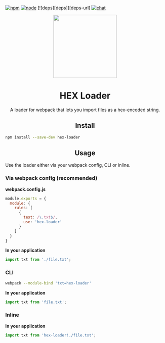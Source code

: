 [![npm][npm]][npm-url]
[![node][node]][node-url]
[![deps][deps]][deps-url]
[![chat][chat]][chat-url]

<div align="center">
  <a href="https://github.com/webpack/webpack">
    <img width="200" height="200"
      src="https://webpack.js.org/assets/icon-square-big.svg">
  </a>
  <h1>HEX Loader</h1>
  <p>A loader for webpack that lets you import files as a hex-encoded string.</p>
</div>

<h2 align="center">Install</h2>

```bash
npm install --save-dev hex-loader
```

<h2 align="center">Usage</h2>

Use the loader either via your webpack config, CLI or inline.

### Via webpack config (recommended)

**webpack.config.js**
```js
module.exports = {
  module: {
    rules: [
      {
        test: /\.txt$/,
        use: 'hex-loader'
      }
    ]
  }
}
```

**In your application**
```js
import txt from './file.txt';
```

### CLI

```bash
webpack --module-bind 'txt=hex-loader'
```

**In your application**
```js
import txt from 'file.txt';
```

### Inline

**In your application**
```js
import txt from 'hex-loader!./file.txt';
```

[npm]: https://img.shields.io/npm/v/hex-loader.svg
[npm-url]: https://npmjs.com/package/hex-loader

[node]: https://img.shields.io/node/v/hex-loader.svg
[node-url]: https://nodejs.org


[chat]: https://badges.gitter.im/webpack/webpack.svg
[chat-url]: https://gitter.im/webpack/webpack
